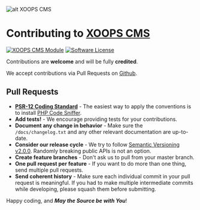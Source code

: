 ![alt XOOPS CMS](https://xoops.org/images/logoXoops4GithubRepository.png)
# Contributing to [XOOPS CMS](https://xoops.org)
[![XOOPS CMS Module](https://img.shields.io/badge/XOOPS%20CMS-Module-blue.svg)](https://xoops.org)
[![Software License](https://img.shields.io/badge/license-GPL-brightgreen.svg?style=flat)](https://www.gnu.org/licenses/gpl-2.0.html)

Contributions are **welcome** and will be fully **credited**.

We accept contributions via Pull Requests on [Github](https://github.com/XoopsModules25x/publisher).

## Pull Requests

- **[PSR-12 Coding Standard](https://www.php-fig.org/psr/psr-12/)** - The easiest way to apply the conventions is to install [PHP Code Sniffer](http://pear.php.net/package/PHP_CodeSniffer).
- **Add tests!** - We encourage providing tests for your contributions.
- **Document any change in behavior** - Make sure the `/docs/changelog.txt` and any other relevant documentation are up-to-date.
- **Consider our release cycle** - We try to follow [Semantic Versioning v2.0.0](http://semver.org/). Randomly breaking public APIs is not an option.
- **Create feature branches** - Don't ask us to pull from your master branch.
- **One pull request per feature** - If you want to do more than one thing, send multiple pull requests.
- **Send coherent history** - Make sure each individual commit in your pull request is meaningful. If you had to make multiple intermediate commits while developing, please squash them before submitting.

Happy coding, and **_May the Source be with You_**!
